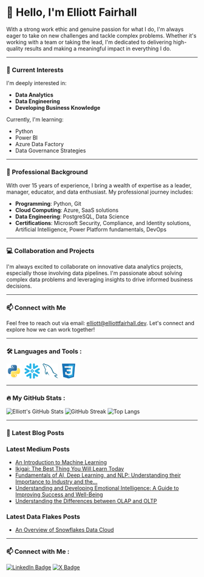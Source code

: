 # 👋 Hello, I'm Elliott Fairhall

With a strong work ethic and genuine passion for what I do, I'm always eager to take on new challenges and tackle complex problems. Whether it's working with a team or taking the lead, I'm dedicated to delivering high-quality results and making a meaningful impact in everything I do.

---

### 🌱 Current Interests
I'm deeply interested in:
- **Data Analytics**
- **Data Engineering**
- **Developing Business Knowledge**

Currently, I'm learning:
- Python
- Power BI
- Azure Data Factory
- Data Governance Strategies
---

### 💼 Professional Background
With over 15 years of experience, I bring a wealth of expertise as a leader, manager, educator, and data enthusiast. My professional journey includes:
- **Programming**: Python, Git
- **Cloud Computing**: Azure, SaaS solutions
- **Data Engineering**: PostgreSQL, Data Science
- **Certifications**: Microsoft Security, Compliance, and Identity solutions, Artificial Intelligence, Power Platform fundamentals, DevOps

---

### 💻 Collaboration and Projects
I'm always excited to collaborate on innovative data analytics projects, especially those involving data pipelines. I'm passionate about solving complex data problems and leveraging insights to drive informed business decisions.

---

### 📫 Connect with Me
Feel free to reach out via email: [elliott@elliottfairhall.dev](mailto:elliott@elliottfairhall.dev). Let's connect and explore how we can work together!

---

### :hammer_and_wrench: Languages and Tools :

<div>
  <img src="https://github.com/devicons/devicon/blob/master/icons/python/python-original.svg" title="Python" alt="Python" width="40" height="40"/>&nbsp;
  <img src="https://github.com/devicons/devicon/blob/master/icons/snowflake/snowflake-original.svg" title="Snowflake" alt="Snowflake" width="40" height="40"/>&nbsp;
  <img src="https://github.com/devicons/devicon/blob/master/icons/mysql/mysql-original.svg" title="MySQL" alt="MySQL" width="40" height="40"/>&nbsp;
  <img src="https://github.com/devicons/devicon/blob/master/icons/css3/css3-original.svg" title="CSS3" alt="CSS3" width="40" height="40"/>&nbsp;
</div>

---

### :fire: My GitHub Stats :

![Elliott's GitHub Stats](https://github-readme-stats.vercel.app/api?username=ElliottFairhall&show_icons=true&theme=radical)
![GitHub Streak](https://github-readme-streak-stats.herokuapp.com/?user=ElliottFairhall&theme=radical)
![Top Langs](https://github-readme-stats.vercel.app/api/top-langs/?username=ElliottFairhall&layout=compact&theme=radical)

---

### :memo: Latest Blog Posts

<!-- BLOG-POST-LIST:START -->
### Latest Medium Posts
- [An Introduction to Machine Learning](https://medium.com/@ElliottFairhall/an-introduction-to-machine-learning-32f889ffd81a?source=rss-9309b94bc54a------2)
- [Ikigai: The Best Thing You Will Learn Today](https://medium.com/@ElliottFairhall/ikigai-the-best-thing-you-will-learn-today-d18f2f8ce34a?source=rss-9309b94bc54a------2)
- [Fundamentals of AI, Deep Learning, and NLP: Understanding their Importance to Industry and the…](https://medium.com/@ElliottFairhall/fundamentals-of-ai-deep-learning-and-nlp-understanding-their-importance-to-industry-and-the-bd4311b15927?source=rss-9309b94bc54a------2)
- [Understanding and Developing Emotional Intelligence: A Guide to Improving Success and Well-Being](https://medium.com/@ElliottFairhall/understanding-and-developing-emotional-intelligence-a-guide-to-improving-success-and-well-being-8a0fa277623d?source=rss-9309b94bc54a------2)
- [Understanding the Differences between OLAP and OLTP](https://medium.com/@ElliottFairhall/understanding-the-differences-between-olap-and-oltp-f3cb9778a592?source=rss-9309b94bc54a------2)

### Latest Data Flakes Posts
- [An Overview of Snowflakes Data Cloud](https://www.data-flakes.dev/posts/overview-snowflakes-data-cloud/)
<!-- BLOG-POST-LIST:END -->

---

### :mailbox: Connect with Me :

[![LinkedIn Badge](https://img.shields.io/badge/-ElliottFairhall-blue?style=flat&logo=Linkedin&logoColor=white)](https://www.linkedin.com/in/elliott-fairhall-mih-666945105/)
[![X Badge](https://img.shields.io/badge/-ElliottFairhall-1DA1F2?style=flat&logo=X&logoColor=white)](https://x.com/FairhallElliott)

